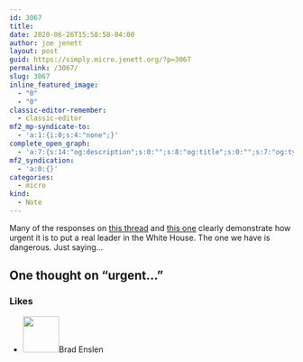 ```yaml
---
id: 3067
title: 
date: 2020-06-26T15:58:58-04:00
author: joe jenett
layout: post
guid: https://simply.micro.jenett.org/?p=3067
permalink: /3067/
slug: 3067
inline_featured_image:
  - "0"
  - "0"
classic-editor-remember:
  - classic-editor
mf2_mp-syndicate-to:
  - 'a:1:{i:0;s:4:"none";}'
complete_open_graph:
  - 'a:7:{s:14:"og:description";s:0:"";s:8:"og:title";s:0:"";s:7:"og:type";s:0:"";s:12:"twitter:card";s:7:"summary";s:15:"twitter:creator";s:0:"";s:19:"twitter:description";s:0:"";s:8:"og:image";s:0:"";}'
mf2_syndication:
  - 'a:0:{}'
categories:
  - micro
kind:
  - Note
---
```

Many of the responses on <a href="https://twitter.com/GovWhitmer/status/1275848654662795268" title="">this thread</a> and <a href="https://twitter.com/srshoaf/status/1275850627344732162" title="">this one</a> clearly demonstrate how urgent it is to put a real leader in the White House. The one we have is dangerous. Just saying…

<h2 id="comments-title">One thought on “<span>urgent...</span>”		</h2>


<ol class="commentlist">
</ol>

<div class="likes">
<h3>Likes</h3>
<ul class="mention-list linkback-like"><li class="webmention even thread-even depth-1 linkback-like-single u-like h-cite h-entry p-comment comment" id="comment-484">
<span class="p-author h-card"><a class="u-url" title="Brad Enslen liked this note on twitter.com." href="https://twitter.com/bradenslen"><img alt="" src="https://pbs.twimg.com/profile_images/84617460/mo128.gif" srcset="https://pbs.twimg.com/profile_images/84617460/mo128.gif 2x" class="avatar avatar-64 photo avatar-default local-avatar u-photo" itemprop="image" loading="lazy" width="64" height="64"></a><span class="hide-name p-name">Brad Enslen</span></span><a class="u-url __mPS2id" href="https://twitter.com/joejenett/status/1276607028467810310#favorited-by-22272829"></a>
</li></ul></div>